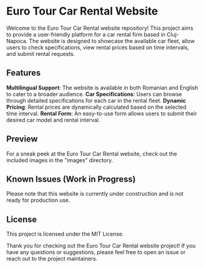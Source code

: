 # Euro Tour Car Rental Website 
Welcome to the Euro Tour Car Rental website repository! 
This project aims to provide a user-friendly platform for a car rental firm based in Cluj-Napoca. The website is designed to showcase the available car fleet, allow users to check specifications, view rental prices based on time intervals, and submit rental requests.
## Features
<b>Multilingual Support</b>: The website is available in both Romanian and English to cater to a broader audience.
<b>Car Specifications</b>: Users can browse through detailed specifications for each car in the rental fleet.
<b>Dynamic Pricing</b>: Rental prices are dynamically calculated based on the selected time interval.
<b>Rental Form</b>: An easy-to-use form allows users to submit their desired car model and rental interval.
## Preview
For a sneak peek at the Euro Tour Car Rental website, check out the included images in the "images" directory.
## Known Issues (Work in Progress)
Please note that this website is currently under construction and is not ready for production use. 
## License
This project is licensed under the MIT License.

Thank you for checking out the Euro Tour Car Rental website project! If you have any questions or suggestions, please feel free to open an issue or reach out to the project maintainers.
